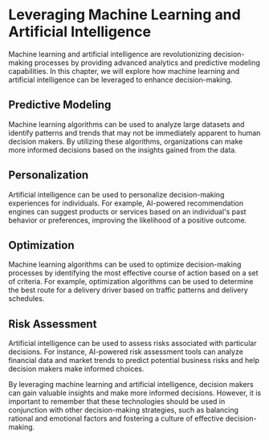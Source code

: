 Leveraging Machine Learning and Artificial Intelligence
==================================================================================================

Machine learning and artificial intelligence are revolutionizing decision-making processes by providing advanced analytics and predictive modeling capabilities. In this chapter, we will explore how machine learning and artificial intelligence can be leveraged to enhance decision-making.

Predictive Modeling
-------------------

Machine learning algorithms can be used to analyze large datasets and identify patterns and trends that may not be immediately apparent to human decision makers. By utilizing these algorithms, organizations can make more informed decisions based on the insights gained from the data.

Personalization
---------------

Artificial intelligence can be used to personalize decision-making experiences for individuals. For example, AI-powered recommendation engines can suggest products or services based on an individual's past behavior or preferences, improving the likelihood of a positive outcome.

Optimization
------------

Machine learning algorithms can be used to optimize decision-making processes by identifying the most effective course of action based on a set of criteria. For example, optimization algorithms can be used to determine the best route for a delivery driver based on traffic patterns and delivery schedules.

Risk Assessment
---------------

Artificial intelligence can be used to assess risks associated with particular decisions. For instance, AI-powered risk assessment tools can analyze financial data and market trends to predict potential business risks and help decision makers make informed choices.

By leveraging machine learning and artificial intelligence, decision makers can gain valuable insights and make more informed decisions. However, it is important to remember that these technologies should be used in conjunction with other decision-making strategies, such as balancing rational and emotional factors and fostering a culture of effective decision-making.


